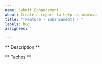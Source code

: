 ```yaml
---
name: Submit Enhancement
about: Create a report to help us improve
title: "[Feature - Enhancement] - "
labels: bug
assignees: ''

---
```


** Description **


** Taches **
